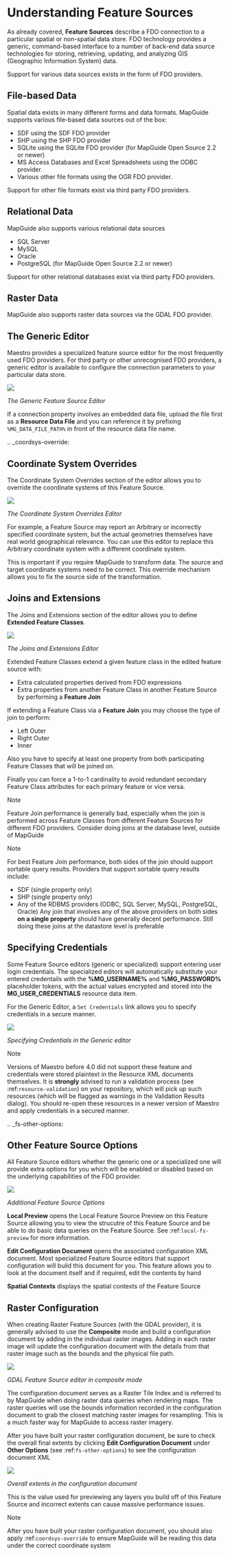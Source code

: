 # Understanding Feature Sources

As already covered, **Feature Sources** describe a FDO connection to a particular spatial or non-spatial data store. FDO technology provides a generic, 
command-based interface to a number of back-end data source technologies for storing, retrieving, updating, and analyzing GIS (Geographic Information System) data.

Support for various data sources exists in the form of FDO providers.

## File-based Data

Spatial data exists in many different forms and data formats. MapGuide supports various file-based data sources out of the box:

 * SDF using the SDF FDO provider
 * SHP using the SHP FDO provider
 * SQLite using the SQLite FDO provider (for MapGuide Open Source 2.2 or newer)
 * MS Access Databases and Excel Spreadsheets using the ODBC provider.
 * Various other file formats using the OGR FDO provider.

Support for other file formats exist via third party FDO providers.

## Relational Data

MapGuide also supports various relational data sources

 * SQL Server
 * MySQL
 * Oracle
 * PostgreSQL (for MapGuide Open Source 2.2 or newer)

Support for other relational databases exist via third party FDO providers.

## Raster Data

MapGuide also supports raster data sources via the GDAL FDO provider.

## The Generic Editor

Maestro provides a specialized feature source editor for the most frequently used FDO providers. For third party or other unrecognised FDO providers, a generic editor is
available to configure the connection parameters to your particular data store.

![](../images/fs_generic.png)
   
   *The Generic Feature Source Editor*

If a connection property involves an embedded data file, upload the file first as a **Resource Data File** and you can reference it 
by prefixing `%MG_DATA_FILE_PATH%` in front of the resource data file name.

.. _coordsys-override:

## Coordinate System Overrides

The Coordinate System Overrides section of the editor allows you to override the coordinate systems of this Feature Source. 

![](../images/fs_cs_overrides.png)
   
   *The Coordinate System Overrides Editor*

For example, a Feature Source may report an Arbitrary or incorrectly specified coordinate system, but the actual geometries themselves 
have real world geographical relevance. You can use this editor to replace this Arbitrary coordinate system with a different coordinate 
system. 

This is important if you require MapGuide to transform data. The source and target coordinate systems need to be correct. This override 
mechanism allows you to fix the source side of the transformation.

## Joins and Extensions

The Joins and Extensions section of the editor allows you to define **Extended Feature Classes**.

![](../images/fs_extensions.png)

   *The Joins and Extensions Editor*

Extended Feature Classes extend a given feature class in the edited feature source with:

 * Extra calculated properties derived from FDO expressions
 * Extra properties from another Feature Class in another Feature Source by performing a **Feature Join**
 
If extending a Feature Class via a **Feature Join** you may choose the type of join to perform:

 * Left Outer
 * Right Outer
 * Inner 
 
Also you have to specify at least one property from both participating Feature Classes that will be joined on.

Finally you can force a 1-to-1 cardinality to avoid redundant secondary Feature Class attributes for each primary feature or vice versa.

> [!NOTE]
> Feature Join performance is generally bad, especially when the join is performed across Feature Classes from different Feature Sources for different FDO providers. Consider doing joins at the database level, outside of MapGuide
    
> [!NOTE]
> For best Feature Join performance, both sides of the join should support sortable query results. Providers that support sortable query results include:
>  * SDF (single property only)
>  * SHP (single property only)
>  * Any of the RDBMS providers (ODBC, SQL Server, MySQL, PostgreSQL, Oracle)
> Any join that involves any of the above providers on both sides **on a single property** should have generally decent performance. Still doing these joins at the datastore level is preferable

## Specifying Credentials

Some Feature Source editors (generic or specialized) support entering user login credentials. The specialized editors will automatically substitute your entered credentails with the **%MG_USERNAME%** and
**%MG_PASSWORD%** placeholder tokens, with the actual values encrypted and stored into the **MG_USER_CREDENTIALS** resource data item.

For the Generic Editor, a `Set Credentials` link allows you to specify credentials in a secure manner.

![](../images/fs_generic_set_credentials.png)

   *Specifying Credentials in the Generic editor*

> [!NOTE]
> Versions of Maestro before 4.0 did not support these feature and credentials were stored plaintext in the Resource XML documents themselves. It is **strongly** advised to run a validation process (see :ref:`resource-validation`) on your
> repository, which will pick up such resources (which will be flagged as warnings in the Validation Results dialog). You should re-open these resources in a newer version of Maestro and apply credentials in a secured manner.

.. _fs-other-options:

## Other Feature Source Options

All Feature Source editors whether the generic one or a specialized one will provide extra options for you which will be enabled or disabled based on the underlying capabilities of the FDO provider.

![](../images/fs_other_options.png)

   *Additional Feature Source Options*

**Local Preview** opens the Local Feature Source Preview on this Feature Source allowing you to view the strucutre of this Feature Source and be able to do basic data queries on the Feature Source. See :ref:`local-fs-preview` for more information.

**Edit Configuration Document** opens the associated configuration XML document. Most specialized Feature Source editors that support configuration will build this document for you. This feature allows you to look at the document itself and if required, edit
the contents by hand

**Spatial Contexts** displays the spatial contexts of the Feature Source

## Raster Configuration

When creating Raster Feature Sources (with the GDAL provider), it is generally advised to use the **Composite** mode and build a configuration document by adding in the individual raster images. Adding in each raster image will update the
configuration document with the details from that raster image such as the bounds and the physical file path.

![](../images/fs_gdal_composite.png)

   *GDAL Feature Source editor in composite mode*

The configuration document serves as a Raster Tile Index and is referred to by MapGuide when doing raster data queries when rendering maps. The raster queries will use the bounds information recorded in the configuration document to grab the
closest matching raster images for resampling. This is a much faster way for MapGuide to access raster imagery.

After you have built your raster configuration document, be sure to check the overall final extents by clicking **Edit Configuration Document** under **Other Options** (see :ref:`fs-other-options`) to see the configuration document XML

![](../images/fs_gdal_configuration_document_extents.png)

   *Overall extents in the configuration document*

This is the value used for previewing any layers you build off of this Feature Source and incorrect extents can cause massive performance issues.
    
> [!NOTE]
> After you have built your raster configuration document, you should also apply :ref:`coordsys-override` to ensure MapGuide will be reading this data under the correct coordinate system
